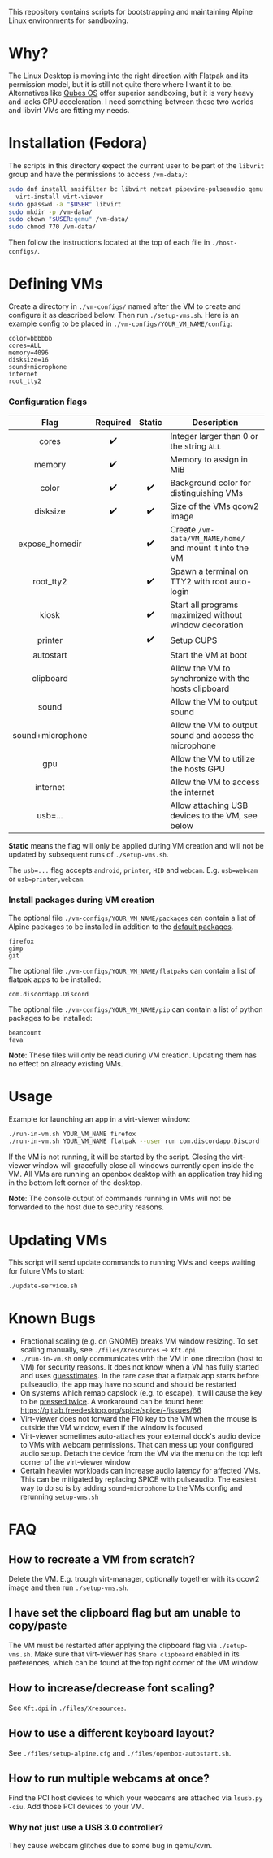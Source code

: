 This repository contains scripts for bootstrapping and maintaining Alpine Linux environments for
sandboxing.

# Why?

The Linux Desktop is moving into the right direction with Flatpak and its permission model, but it
is still not quite there where I want it to be. Alternatives like [Qubes
OS](https://www.qubes-os.org/) offer superior sandboxing, but it is very heavy and lacks GPU
acceleration. I need something between these two worlds and libvirt VMs are fitting my needs.

# Installation (Fedora)

The scripts in this directory expect the current user to be part of the `libvrit` group and have the
permissions to access `/vm-data/`:

```sh
sudo dnf install ansifilter bc libvirt netcat pipewire-pulseaudio qemu tar util-linux-script \
  virt-install virt-viewer
sudo gpasswd -a "$USER" libvirt
sudo mkdir -p /vm-data/
sudo chown "$USER:qemu" /vm-data/
sudo chmod 770 /vm-data/
```

Then follow the instructions located at the top of each file in `./host-configs/`.

# Defining VMs

Create a directory in `./vm-configs/` named after the VM to create and configure it as described
below. Then run `./setup-vms.sh`. Here is an example config to be placed in
`./vm-configs/YOUR_VM_NAME/config`:

```
color=bbbbbb
cores=ALL
memory=4096
disksize=16
sound+microphone
internet
root_tty2
```

### Configuration flags

|       Flag       | Required | Static | Description                                              |
|:----------------:|:--------:|:------:|----------------------------------------------------------|
|       cores      |     ✔️    |        | Integer larger than 0 or the string `ALL`                |
|      memory      |     ✔️    |        | Memory to assign in MiB                                  |
|       color      |     ✔️    |    ✔️   | Background color for distinguishing VMs                  |
|     disksize     |     ✔️    |    ✔️   | Size of the VMs qcow2 image                              |
|  expose\_homedir |          |    ✔️   | Create `/vm-data/VM_NAME/home/` and mount it into the VM |
|    root\_tty2    |          |    ✔️   | Spawn a terminal on TTY2 with root auto-login            |
|       kiosk      |          |    ✔️   | Start all programs maximized without window decoration   |
|      printer     |          |    ✔️   | Setup CUPS                                               |
|     autostart    |          |        | Start the VM at boot                                     |
|     clipboard    |          |        | Allow the VM to synchronize with the hosts clipboard     |
|       sound      |          |        | Allow the VM to output sound                             |
| sound+microphone |          |        | Allow the VM to output sound and access the microphone   |
|        gpu       |          |        | Allow the VM to utilize the hosts GPU                    |
|     internet     |          |        | Allow the VM to access the internet                      |
|      usb=...     |          |        | Allow attaching USB devices to the VM, see below         |

**Static** means the flag will only be applied during VM creation and will not be updated by
subsequent runs of `./setup-vms.sh`.

The `usb=...` flag accepts `android`, `printer`, `HID` and `webcam`. E.g. `usb=webcam` or
`usb=printer,webcam`.

### Install packages during VM creation

The optional file `./vm-configs/YOUR_VM_NAME/packages` can contain a list of Alpine packages to be
installed in addition to the [default packages](./files/packages).

```
firefox
gimp
git
```

The optional file `./vm-configs/YOUR_VM_NAME/flatpaks` can contain a list of flatpak apps to be
installed:

```
com.discordapp.Discord
```

The optional file `./vm-configs/YOUR_VM_NAME/pip` can contain a list of python packages to be
installed:

```
beancount
fava
```

**Note**: These files will only be read during VM creation. Updating them has no effect on already
existing VMs.

# Usage

Example for launching an app in a virt-viewer window:

```sh
./run-in-vm.sh YOUR_VM_NAME firefox
./run-in-vm.sh YOUR_VM_NAME flatpak --user run com.discordapp.Discord
```

If the VM is not running, it will be started by the script. Closing the virt-viewer window will
gracefully close all windows currently open inside the VM. All VMs are running an openbox desktop
with an application tray hiding in the bottom left corner of the desktop.

**Note**: The console output of commands running in VMs will not be forwarded to the host due to
security reasons.

# Updating VMs

This script will send update commands to running VMs and keeps waiting for future VMs to start:

```sh
./update-service.sh
```

# Known Bugs

* Fractional scaling (e.g. on GNOME) breaks VM window resizing. To set scaling manually, see
  `./files/Xresources` -> `Xft.dpi`
* `./run-in-vm.sh` only communicates with the VM in one direction (host to VM) for security reasons.
  It does not know when a VM has fully started and uses [guesstimates](./run-in-vm.sh#L47). In the
  rare case that a flatpak app starts before pulseaudio, the app may have no sound and should be
  restarted
* On systems which remap capslock (e.g. to escape), it will cause the key to be [pressed
  twice](https://gitlab.freedesktop.org/spice/spice-gtk/-/issues/143). A workaround can be found
  here: <https://gitlab.freedesktop.org/spice/spice/-/issues/66>
* Virt-viewer does not forward the F10 key to the VM when the mouse is outside the VM window, even
  if the window is focused
* Virt-viewer sometimes auto-attaches your external dock's audio device to VMs with webcam
  permissions. That can mess up your configured audio setup. Detach the device from the VM via the
  menu on the top left corner of the virt-viewer window
* Certain heavier workloads can increase audio latency for affected VMs. This can be mitigated by
  replacing SPICE with pulseaudio. The easiest way to do so is by adding `sound+microphone` to the
  VMs config and rerunning `setup-vms.sh`

# FAQ

## How to recreate a VM from scratch?

Delete the VM. E.g. trough virt-manager, optionally together with its qcow2 image and then run
`./setup-vms.sh`.

## I have set the clipboard flag but am unable to copy/paste

The VM must be restarted after applying the clipboard flag via `./setup-vms.sh`. Make sure that
virt-viewer has `Share clipboard` enabled in its preferences, which can be found at the top right
corner of the VM window.

## How to increase/decrease font scaling?

See `Xft.dpi` in `./files/Xresources`.

## How to use a different keyboard layout?

See `./files/setup-alpine.cfg` and `./files/openbox-autostart.sh`.

## How to run multiple webcams at once?

Find the PCI host devices to which your webcams are attached via `lsusb.py -ciu`. Add those PCI
devices to your VM.

### Why not just use a USB 3.0 controller?

They cause webcam glitches due to some bug in qemu/kvm.
